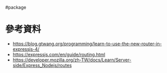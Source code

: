 #package 

# 參考資料

- <https://blog.gtwang.org/programming/learn-to-use-the-new-router-in-expressjs-4/>
- <https://expressjs.com/en/guide/routing.html>
- <https://developer.mozilla.org/zh-TW/docs/Learn/Server-side/Express_Nodejs/routes>
